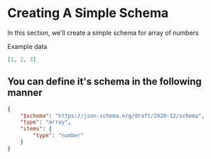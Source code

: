 # Creating A Simple Schema

In this section, we'll create a simple schema for array of numbers

Example data

```json
[1, 2, 3]
```

## You can define it's schema in the following manner

```json
{
    "$schema": "https://json-schema.org/draft/2020-12/schema",
    "type": "array",
    "items": {
        "type": "number"
    }
}
```
